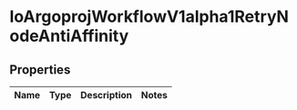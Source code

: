 
# IoArgoprojWorkflowV1alpha1RetryNodeAntiAffinity

## Properties
Name | Type | Description | Notes
------------ | ------------- | ------------- | -------------



